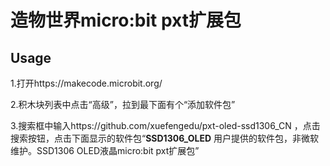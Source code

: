 
# 造物世界micro:bit pxt扩展包


## Usage

1.打开https://makecode.microbit.org/

2.积木块列表中点击“高级”，拉到最下面有个“添加软件包”

3.搜索框中输入https://github.com/xuefengedu/pxt-oled-ssd1306_CN ，点击搜索按钮，点击下面显示的软件包“**SSD1306_OLED** 用户提供的软件包，非微软维护。SSD1306 OLED液晶micro:bit pxt扩展包”


